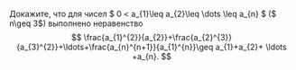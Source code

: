 Докажите, что для чисел $ 0 &lt; a_{1}\leq a_{2}\leq \dots \leq a_{n} $ ($ n\geq 3$)  выполнено неравенство 
$$
\frac{a_{1}^{2}}{a_{2}}+\frac{a_{2}^{3}}{a_{3}^{2}}+\ldots+\frac{a_{n}^{n+1}}{a_{1}^{n}}\geq a_{1}+a_{2}+ \ldots +a_{n}.
$$